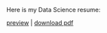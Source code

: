 Here is my Data Science resume:

[preview](https://raw.githubusercontent.com/quicksilver0/resume/master/vladimir_kuzmenkov_resume_preview.png) | [download pdf](https://github.com/quicksilver0/resume/raw/master/vladimir_kuzmenkov_resume.pdf)
